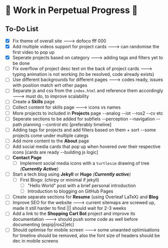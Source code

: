 # 🚧 Work in Perpetual Progress 🚧

## To-Do List

- [x] Fix theme of overall site ---> dofoco fff 000
- [x] Add multiple videos support for project cards ---> can randomise the first video to pop up
- [x] Seperate projects based on category ---> adding tags and filters yet to be done
- [ ] Fix overflow of project desc text on the back of project cards ---> typing animation is not working (to be resolved, code already exists)
- [ ] Use different backgrounds for different pages  ---> codes ready, issues with position match wrt other pages
- [ ] Separate js and css from the `index.html` and reference them accordingly  ---> must do, to improve scalability
- [ ] Create a **Skills** page
- [ ] Collect content for skills page ---> icons vs names
- [ ] More projects to included in **Projects** page --analog --iot --ros2 --cv etc
- [ ] Seperate sections to be added for subfiels --perception --navigation --path planning --control etc [preferably timeline]
- [ ] Adding tags for projects and add filters based on them + sort --some projects come under multiple categs
- [ ] Add more content to the **About** page  
- [ ] Add social media cards that pop up when hovered over their respective icons [cards are ready --building js logic]
- [ ] **Contact Page**  
  - [ ] Implement social media icons with a `turtlesim` drawing of tree *(**Currently Active**)*  
- [ ] Start a tech blog using **Jekyll** or **Hugo**  *(**Currently active**)*
  - [ ] First Blogs: (chirpy or minimal if jekyll)
    - [ ] "Hello World" post with a brief personal introduction  
    - [ ] Introduction to blogging on GitHub Pages  
- [ ] Create separate sections for **Resume** (using Overleaf LaTeX) and **Blog**  
- [ ] Improve SEO for the website  ---> current sitemaps are screwed up, made it still harder to find ||| should wait for 2-3 weeks
- [ ] Add a link to the **Shopping Cart Bot** project and improve its documentation  ---> should push some code as well before documenting (espip|ros2|etc)
- [ ] Should optimise for mobile screen ---> some unwanted optimisations for timeline should be removed, also the font size of headers should be dec in mobile screens
